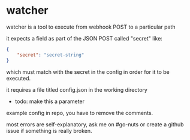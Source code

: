 # watcher
watcher is a tool to execute <something> from webhook POST to a particular path

it expects a field as part of the JSON POST called "secret" like:

```json
{
    "secret": "secret-string"
}
```

which must match with the secret in the config in order for it to be executed.

it requires a file titled config.json in the working directory
- todo: make this a parameter

example config in repo, you have to remove the comments.

most errors are self-explanatory, ask me on #go-nuts or create a github issue if something is really broken.